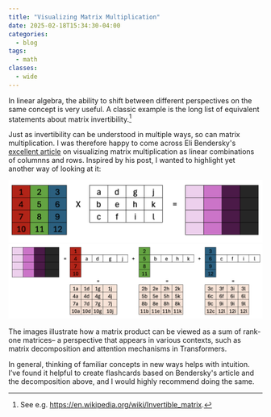 ```yaml
---
title: "Visualizing Matrix Multiplication"
date: 2025-02-18T15:34:30-04:00
categories:
  - blog
tags:
  - math
classes:
  - wide
---
```

In linear algebra, the ability to shift between different perspectives on the same concept is very useful. A classic example is the long list of equivalent statements about matrix invertibility.[^1] 

Just as invertibility can be understood in multiple ways, so can matrix multiplication. I was therefore happy to come across Eli Bendersky's [excellent article](https://eli.thegreenplace.net/2015/visualizing-matrix-multiplication-as-a-linear-combination/) on visualizing matrix multiplication as linear combinations of columnns and rows. Inspired by his post, I wanted to highlight yet another way of looking at it:

![Matrix Multiplication - Perspective 1](/assets/images/matmul1.png)
![Matrix Multiplication - Perspective 2](/assets/images/matmul2.png)

The images illustrate how a matrix product can be viewed as a sum of rank-one matrices– a perspective that appears in various contexts, such as matrix decomposition and attention mechanisms in Transformers. 

In general, thinking of familiar concepts in new ways helps with intuition. I’ve found it helpful to create flashcards based on Bendersky's article and the decomposition above, and I would highly recommend doing the same.


[^1]: See e.g. https://en.wikipedia.org/wiki/Invertible_matrix.
